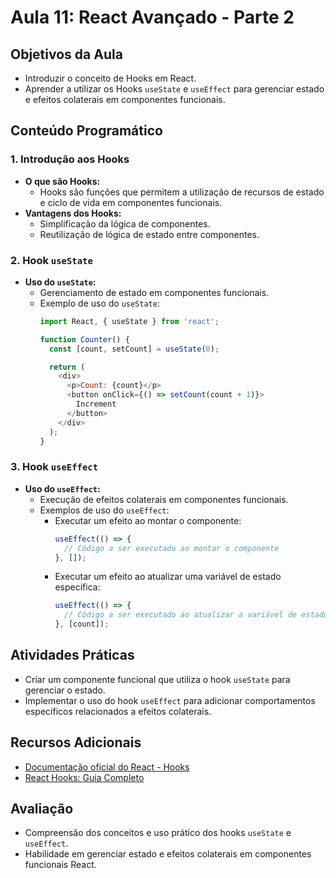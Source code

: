 # Aula 11: React Avançado - Parte 2

## Objetivos da Aula

- Introduzir o conceito de Hooks em React.
- Aprender a utilizar os Hooks `useState` e `useEffect` para gerenciar estado e efeitos colaterais em componentes funcionais.

## Conteúdo Programático

### 1. Introdução aos Hooks

- **O que são Hooks:**
  - Hooks são funções que permitem a utilização de recursos de estado e ciclo de vida em componentes funcionais.
- **Vantagens dos Hooks:**
  - Simplificação da lógica de componentes.
  - Reutilização de lógica de estado entre componentes.

### 2. Hook `useState`

- **Uso do `useState`:**
  - Gerenciamento de estado em componentes funcionais.
  - Exemplo de uso do `useState`:
    ```javascript
    import React, { useState } from 'react';

    function Counter() {
      const [count, setCount] = useState(0);

      return (
        <div>
          <p>Count: {count}</p>
          <button onClick={() => setCount(count + 1)}>
            Increment
          </button>
        </div>
      );
    }
    ```

### 3. Hook `useEffect`

- **Uso do `useEffect`:**
  - Execução de efeitos colaterais em componentes funcionais.
  - Exemplos de uso do `useEffect`:
    - Executar um efeito ao montar o componente:
      ```javascript
      useEffect(() => {
        // Código a ser executado ao montar o componente
      }, []);
      ```
    - Executar um efeito ao atualizar uma variável de estado específica:
      ```javascript
      useEffect(() => {
        // Código a ser executado ao atualizar a variável de estado `count`
      }, [count]);
      ```

## Atividades Práticas

- Criar um componente funcional que utiliza o hook `useState` para gerenciar o estado.
- Implementar o uso do hook `useEffect` para adicionar comportamentos específicos relacionados a efeitos colaterais.

## Recursos Adicionais

- [Documentação oficial do React - Hooks](https://reactjs.org/docs/hooks-intro.html)
- [React Hooks: Guia Completo](https://blog.rocketseat.com.br/react-hooks/)

## Avaliação

- Compreensão dos conceitos e uso prático dos hooks `useState` e `useEffect`.
- Habilidade em gerenciar estado e efeitos colaterais em componentes funcionais React.
